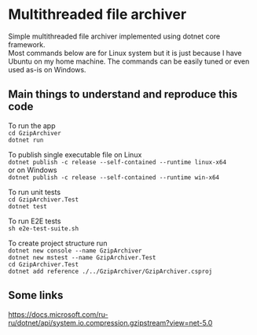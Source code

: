 # Multithreaded file archiver
Simple multithreaded file archiver implemented using dotnet core framework.  
Most commands below are for Linux system but it is just because I have Ubuntu on my home machine. The commands can be easily tuned or even used as-is on Windows.

## Main things to understand and reproduce this code
To run the app  
`cd GzipArchiver`  
`dotnet run`  

To publish single executable file on Linux  
`dotnet publish -c release --self-contained --runtime linux-x64`  
or on Windows  
`dotnet publish -c release --self-contained --runtime win-x64`  

To run unit tests  
`cd GzipArchiver.Test`  
`dotnet test`  

To run E2E tests  
`sh e2e-test-suite.sh`  

To create project structure run  
`dotnet new console --name GzipArchiver`  
`dotnet new mstest --name GzipArchiver.Test`  
`cd GzipArchiver.Test`  
`dotnet add reference ./../GzipArchiver/GzipArchiver.csproj`  

## Some links
https://docs.microsoft.com/ru-ru/dotnet/api/system.io.compression.gzipstream?view=net-5.0
